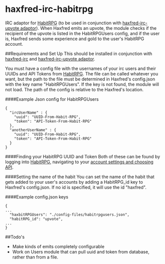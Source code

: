 haxfred-irc-habitrpg
====================

IRC adaptor for [HabitRPG](https://habitrpg.com) (to be used in conjunction with [haxfred-irc-upvote adaptor](https://github.com/haxiom/haxfred-irc-upvote)). When Haxfred emits an upvote, the module checks if the recipient of the upvote is listed in the HabitRPGUsers config, and if the user is, Haxfred sends some experience and gold to the user's HabitRPG account.

##Requirements and Set Up
This should be installed in conjunction with [haxfred-irc](https://github.com/haxiom/haxfred-irc) and [haxfred-irc-upvote adaptor](https://github.com/haxiom/haxfred-irc-upvote).

You must have a config file with the usernames of your irc users and their UUIDs and API Tokens from [HabitRPG](https://habitrpg.com). The file can be called whatever you want, but the path to the file must be determined in Haxfred's config.json with the key name "HabitRPGUsers". If the key is not found, the module will not load. The path of the config is relative to the Haxfred's location.

####Example Json config for HabitRPGUsers
```
{ 
  "ircUserName" : {
    "uuid": "UUID-From-Habit-RPG",
    "token": "API-Token-From-Habit-RPG"
  },
  "anotherUserName" : {
    "uuid": "UUID-From-Habit-RPG",
    "token": "API-Token-From-Habit-RPG"
  }
}
```

####Finding your HabitRPG UUID and Token
Both of these can be found by logging into [HabitRPG](https://habitrpg.com), navigating to your [account settings and choosing API](https://habitrpg.com/#/options/settings/api).

####Setting the name of the habit
You can set the name of the habit that gets added to your user's accounts by adding a HabitRPG_id key to Haxfred's config.json. If no id is specified, it will use the id "haxfred".

####Example config.json keys
```
{
...
  "haxbitRPGUsers": "./config-files/habitrpgusers.json",
  "habitRPG_id": "upvote",
...
}

```

##Todo's
* Make kinds of emits completely configurable
* Work on Users module that can pull uuid and token from database, rather than from a file.
